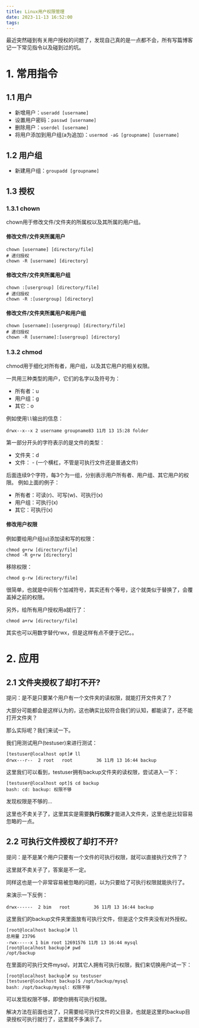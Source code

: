 ```yaml
---
title: Linux用户权限管理
date: 2023-11-13 16:52:00
tags:
---
```


最近突然碰到有关用户授权的问题了，发现自己真的是一点都不会，所有写篇博客记一下常见指令以及碰到过的坑。

# 1. 常用指令

## 1.1 用户
- 新增用户：`useradd [username]`
- 设置用户密码：`passwd [username]`
- 删除用户：`userdel [username]`
- 将用户添加到用户组(a为追加)：`usermod -aG [groupname] [username]`

## 1.2 用户组
- 新建用户组：`groupadd [groupname]`


## 1.3 授权
### 1.3.1 chown
chown用于修改文件/文件夹的所属权以及其所属的用户组。

#### 修改文件/文件夹所属用户
```shell
chown [username] [directory/file]
# 递归授权
chown -R [username] [directory]
```

#### 修改文件/文件夹所属用户组
```shell
chown :[usergroup] [directory/file]
# 递归授权
chown -R :[usergroup] [directory]
```

#### 修改文件/文件夹所属用户和用户组
```shell
chown [username]:[usergroup] [directory/file]
# 递归授权
chown -R [username]:[usergroup] [directory]
```

### 1.3.2 chmod

chmod用于细化对所有者，用户组，以及其它用户的相关权限。

一共用三种类型的用户，它们的名字以及符号为：
- 所有者：u 
- 用户组：g 
- 其它：o

例如使用`ll`输出的信息：
```shell
drwx--x--x 2 username groupname83 11月 13 15:28 folder
```
第一部分开头的字符表示的是文件的类型：
- 文件夹：d
- 文件： - (一个横杠，不管是可执行文件还是普通文件)

后面连续9个字符，每3个为一组，分别表示用户所有者、用户组、其它用户的权限。
例如上面的例子：
- 所有者：可读(r)、可写(w)、可执行(x)
- 用户组：可执行(x)
- 其它：可执行(x)

#### 修改用户权限
例如要给用户组(u)添加读和写的权限：
```shell
chmod g+rw [directory/file]
chmod -R g+rw [directory]
```

移除权限：
```shell
chmod g-rw [directory/file]
```

很简单，也就是中间有个加减符号，其实还有个等号，这个就类似于替换了，会覆盖掉之前的权限。

另外，给所有用户授权用a就行了：
```shell
chmod a+rw [directory/file]
```

其实也可以用数字替代rwx，但是这样有点不便于记忆。。

# 2. 应用

## 2.1 文件夹授权了却打不开?

提问：是不是只要某个用户有一个文件夹的读权限，就能打开文件夹了？

大部分可能都会是这样认为的，这也确实比较符合我们的认知，都能读了，还不能打开文件夹？

那么实际呢？我们来试一下。

我们用测试用户(testuser)来进行测试：
```shell
[testuser@localhost opt]# ll
drwx---r--  2 root   root         36 11月 13 16:44 backup
```

这里我们可以看到，testuser拥有backup文件夹的读权限，尝试进入一下：
```shell
[testuser@localhost opt]$ cd backup
bash: cd: backup: 权限不够
```

发现权限是不够的...

这里也不卖关子了，这里其实是需要**执行权限**才能进入文件夹，这里也是比较容易忽略的一点。

## 2.2 可执行文件授权了却打不开?

提问：是不是某个用户只要有一个文件的可执行权限，就可以直接执行文件了？

这里就不卖关子了，答案是不一定。

同样这也是一个非常容易被忽略的问题，以为只要给了可执行权限就能执行了。

来演示一下反例：
```shell
drwx------  2 bim   root         36 11月 13 16:44 backup
```
这里我们的backup文件夹里面放有可执行文件，但是这个文件夹没有对外授权。

```shell
[root@localhost backup]# ll
总用量 23796
-rwx-----x 1 bim root 12691576 11月 13 16:44 mysql
[root@localhost backup]# pwd
/opt/backup
```
在里面的可执行文件mysql，对其它人拥有可执行权限，我们来切换用户试一下：
```shell
[root@localhost backup]# su testuser
[testuser@localhost backup]$ /opt/backup/mysql
bash: /opt/backup/mysql: 权限不够
```

可以发现权限不够，即使你拥有可执行权限。

解决方法在前面也说了，只需要给可执行文件的父目录，也就是这里的backup目录授权可执行就行了，这里就不多演示了。

